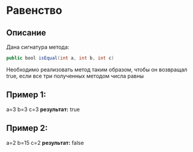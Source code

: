 # Равенство

## Описание
Дана сигнатура метода: 
```java
public bool isEqual(int a, int b, int c)
```
Необходимо реализовать метод таким образом, чтобы он возвращал true, если
все три полученных методом числа равны

## Пример 1:
a=3 b=3 с=3
**результат:** true

## Пример 2:
a=2 b=15 с=2
**результат:** false